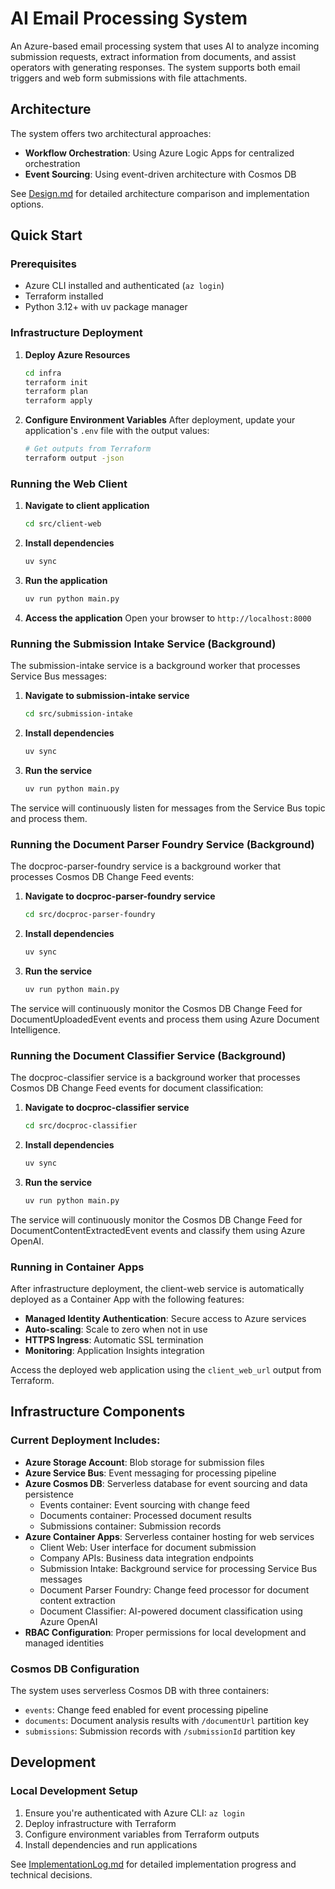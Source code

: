 # AI Email Processing System

An Azure-based email processing system that uses AI to analyze incoming submission requests, extract information from documents, and assist operators with generating responses. The system supports both email triggers and web form submissions with file attachments.

## Architecture

The system offers two architectural approaches:
- **Workflow Orchestration**: Using Azure Logic Apps for centralized orchestration
- **Event Sourcing**: Using event-driven architecture with Cosmos DB

See [Design.md](docs/Design.md) for detailed architecture comparison and implementation options.

## Quick Start

### Prerequisites
- Azure CLI installed and authenticated (`az login`)
- Terraform installed
- Python 3.12+ with uv package manager

### Infrastructure Deployment

1. **Deploy Azure Resources**
   ```bash
   cd infra
   terraform init
   terraform plan
   terraform apply
   ```

2. **Configure Environment Variables**
   After deployment, update your application's `.env` file with the output values:
   ```bash
   # Get outputs from Terraform
   terraform output -json
   ```

### Running the Web Client

1. **Navigate to client application**
   ```bash
   cd src/client-web
   ```

2. **Install dependencies**
   ```bash
   uv sync
   ```

3. **Run the application**
   ```bash
   uv run python main.py
   ```

4. **Access the application**
   Open your browser to `http://localhost:8000`

### Running the Submission Intake Service (Background)

The submission-intake service is a background worker that processes Service Bus messages:

1. **Navigate to submission-intake service**
   ```bash
   cd src/submission-intake
   ```

2. **Install dependencies**
   ```bash
   uv sync
   ```

3. **Run the service**
   ```bash
   uv run python main.py
   ```

The service will continuously listen for messages from the Service Bus topic and process them.

### Running the Document Parser Foundry Service (Background)

The docproc-parser-foundry service is a background worker that processes Cosmos DB Change Feed events:

1. **Navigate to docproc-parser-foundry service**
   ```bash
   cd src/docproc-parser-foundry
   ```

2. **Install dependencies**
   ```bash
   uv sync
   ```

3. **Run the service**
   ```bash
   uv run python main.py
   ```

The service will continuously monitor the Cosmos DB Change Feed for DocumentUploadedEvent events and process them using Azure Document Intelligence.

### Running the Document Classifier Service (Background)

The docproc-classifier service is a background worker that processes Cosmos DB Change Feed events for document classification:

1. **Navigate to docproc-classifier service**
   ```bash
   cd src/docproc-classifier
   ```

2. **Install dependencies**
   ```bash
   uv sync
   ```

3. **Run the service**
   ```bash
   uv run python main.py
   ```

The service will continuously monitor the Cosmos DB Change Feed for DocumentContentExtractedEvent events and classify them using Azure OpenAI.

### Running in Container Apps

After infrastructure deployment, the client-web service is automatically deployed as a Container App with the following features:
- **Managed Identity Authentication**: Secure access to Azure services
- **Auto-scaling**: Scale to zero when not in use
- **HTTPS Ingress**: Automatic SSL termination
- **Monitoring**: Application Insights integration

Access the deployed web application using the `client_web_url` output from Terraform.

## Infrastructure Components

### Current Deployment Includes:
- **Azure Storage Account**: Blob storage for submission files
- **Azure Service Bus**: Event messaging for processing pipeline
- **Azure Cosmos DB**: Serverless database for event sourcing and data persistence
  - Events container: Event sourcing with change feed
  - Documents container: Processed document results
  - Submissions container: Submission records
- **Azure Container Apps**: Serverless container hosting for web services
  - Client Web: User interface for document submission
  - Company APIs: Business data integration endpoints
  - Submission Intake: Background service for processing Service Bus messages
  - Document Parser Foundry: Change feed processor for document content extraction
  - Document Classifier: AI-powered document classification using Azure OpenAI
- **RBAC Configuration**: Proper permissions for local development and managed identities

### Cosmos DB Configuration
The system uses serverless Cosmos DB with three containers:
- `events`: Change feed enabled for event processing pipeline
- `documents`: Document analysis results with `/documentUrl` partition key
- `submissions`: Submission records with `/submissionId` partition key

## Development

### Local Development Setup
1. Ensure you're authenticated with Azure CLI: `az login`
2. Deploy infrastructure with Terraform
3. Configure environment variables from Terraform outputs
4. Install dependencies and run applications

See [ImplementationLog.md](docs/ImplementationLog.md) for detailed implementation progress and technical decisions.
